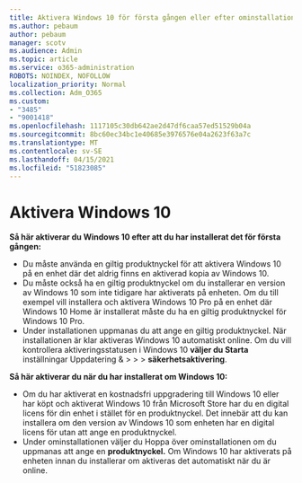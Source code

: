 ```yaml
---
title: Aktivera Windows 10 för första gången eller efter ominstallationen
ms.author: pebaum
author: pebaum
manager: scotv
ms.audience: Admin
ms.topic: article
ms.service: o365-administration
ROBOTS: NOINDEX, NOFOLLOW
localization_priority: Normal
ms.collection: Adm_O365
ms.custom:
- "3485"
- "9001418"
ms.openlocfilehash: 1117105c30db642ae2d47df6caa57ed51529b04a
ms.sourcegitcommit: 8bc60ec34bc1e40685e3976576e04a2623f63a7c
ms.translationtype: MT
ms.contentlocale: sv-SE
ms.lasthandoff: 04/15/2021
ms.locfileid: "51823085"
---
```

# <a name="activate-windows-10"></a>Aktivera Windows 10

**Så här aktiverar du Windows 10 efter att du har installerat det för första gången:**

- Du måste använda en giltig produktnyckel för att aktivera Windows 10 på en enhet där det aldrig finns en aktiverad kopia av Windows 10.
- Du måste också ha en giltig produktnyckel om du installerar en version av Windows 10 som inte tidigare har aktiverats på enheten. Om du till exempel vill installera och aktivera Windows 10 Pro på en enhet där Windows 10 Home är installerat måste du ha en giltig produktnyckel för Windows 10 Pro.
- Under installationen uppmanas du att ange en giltig produktnyckel. När installationen är klar aktiveras Windows 10 automatiskt online. Om du vill kontrollera aktiveringsstatusen i Windows 10 **väljer du Starta** inställningar Uppdatering & >    >    >  **säkerhetsaktivering**.

**Så här aktiverar du när du har installerat om Windows 10:**

- Om du har aktiverat en kostnadsfri uppgradering till Windows 10 eller har köpt och aktiverat Windows 10 från Microsoft Store har du en digital licens för din enhet i stället för en produktnyckel. Det innebär att du kan installera om den version av Windows 10 som enheten har en digital licens för utan att ange en produktnyckel.
- Under ominstallationen väljer du Hoppa över ominstallationen om du uppmanas att ange en **produktnyckel.** Om Windows 10 har aktiverats på enheten innan du installerar om aktiveras det automatiskt när du är online.
